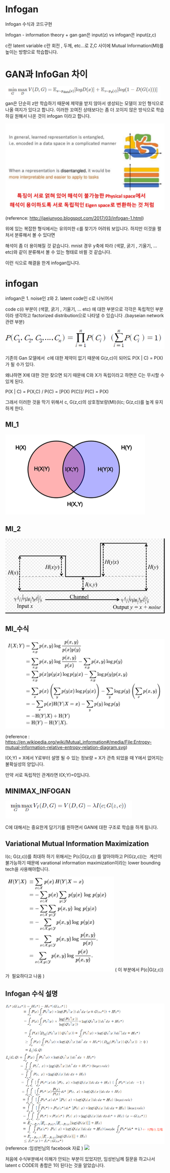 
# Infogan
Infogan 수식과 코드구현

Infogan - information theory + gan 
gan은 input(z) vs infogan은 input(z,c) 

c란 latent variable c란 회전 , 두께, etc...로 Z,C 사이에  Mutual Information(MI)를 높이는 방향으로 학습합니다.

# GAN과 InfoGan 차이

![](img/minimax.PNG)
gan은 단순히 z만 학습하기 때문에 제약을 받지 않아서 생성되는 모델이 꼬인 형식으로 나올 여지가 있다고 합니다.
이러한 꼬여진 상태보다는 좀 더 꼬이지 않은 방식으로 학습하길 원해서 나온 것이 infogan 이라고 합니다.

![](img/disentangled.PNG)

(reference: http://jaejunyoo.blogspot.com/2017/03/infogan-1.html)

위에 있는 복잡한 형식에서는 유의미한 c를 찾기가 어려워 보입니다. 하지만 이것을 펼처서 분류해서 볼 수 있다면 

해석이 좀 더 용이해질 것 같습니다. mnist 경우 y축에 따라 (색깔, 굵기 , 기울기, ... etc)와 같이 분류해서 볼 수 있는 형태로 바뀔 것 같습니다.

이런 식으로 해결을 한게 infogan입니다.

# infogan 
infogan은  1. noise인 z와  2. latent code인 c로 나뉘어서 

code c(i) 부분이 (색깔, 굵기 , 기울기, ... etc) 에 대한 부분으로 각각은 독립적인 부분이라 생각하고 factorized distribution으로  나타낼 수 있습니다 .(bayseian network 관련 부분)

![](img/latent_code.PNG)

기존의 Gan 모델에서  c에 대한 제약이 없기 때문에 G(z,c)이 되어도 P(X | C) = P(X) 가 될 수가 있다. 

왜냐하면 X에 대한 것만 찾으면 되기 때문에 C와 X가 독립이라고 하면은 C는 무시할 수 있게 된다. 

P(X | C) = P(X,C) / P(C) = [P(X) P(C)]/ P(C) = P(X)

그래서 이러한 것을 막기 위해서 c, G(z,c)의 상호정보량(MI)(I(c; G(z,c))를 높게 유지하게 한다. 
## MI_1
![](img/MUTUAL_INFORMATION.png)

## MI_2
![](img/MUTUAL_INFORMATION_2.PNG)

## MI_수식
![](img/MUTUAL_INFORMATION_3.PNG)

(reference : https://en.wikipedia.org/wiki/Mutual_information#/media/File:Entropy-mutual-information-relative-entropy-relation-diagram.svg)

I(X;Y) = X에서 Y로부터 설명 될 수 있는 정보량 = X가 관측 되었을 때 Y에서 없어지는 불확실성의 양입니다.

만약 서로 독립적인 관계라면 I(X;Y)=0입니다.

## MINIMAX_INFOGAN
![](img/MINIMAX_INFOGAN.PNG)

C에 대해서는 중요한게 담기기를 원하면서 GAN에 대한 구조로 학습을 하게 됩니다.

## Variational Mutual Information Maximization
I(c; G(z,c))를 최대하 하기 위해서는 P(c|G(z,c)) 를 알아야하고 P(G(z,c))는  계산이 불가능하기 때문에 varational information maximization이라는 lower bounding tech을 사용해야합니다.

![](img/conditional_entropy.PNG)
( 이 부분에서 P(c|G(z,c)) 가  필요하다고 나옴  )

## Infogan 수식 설명
![](img/infogan.PNG)
(reference :임성빈님의 facebook 자료 )
![](##img/p(c)=1.PNG)

처음에 수식부분에서 이해가 안되는 부분이 있었지만, 임성빈님께 질문을 하고나서 latent c CODE의 총합은 1이 된다는 것을 알았습니다.

